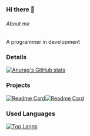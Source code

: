 ### Hi there 👋

###### About me
A programmer in development

### Details

[![Anurag's GitHub stats](https://github-readme-stats.vercel.app/api?username=juravellar&show_icons=true&theme=dark)](https://github.com/anuraghazra/github-readme-stats)

### Projects

[![Readme Card](https://github-readme-stats.vercel.app/api/pin/?username=juravellar&repo=TikTok-Project&theme=dark)](https://github.com/anuraghazra/github-readme-stats)[![Readme Card](https://github-readme-stats.vercel.app/api/pin/?username=juravellar&repo=AlgaWorksContatos&theme=dark)](https://github.com/anuraghazra/github-readme-stats)

### Used Languages
[![Top Langs](https://github-readme-stats.vercel.app/api/top-langs/?username=juravellar&layout=compact&theme=dark)](https://github.com/anuraghazra/github-readme-stats)
